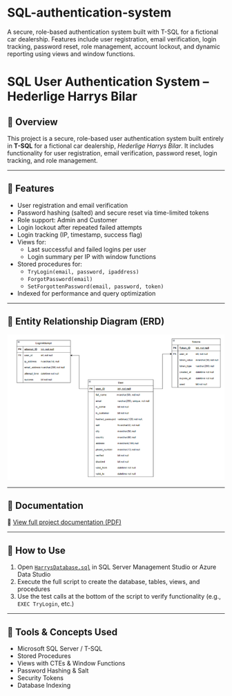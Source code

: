 # SQL-authentication-system
A secure, role-based authentication system built with T-SQL for a fictional car dealership. Features include user registration, email verification, login tracking, password reset, role management, account lockout, and dynamic reporting using views and window functions.

# SQL User Authentication System – Hederlige Harrys Bilar

## 📌 Overview

This project is a secure, role-based user authentication system built entirely in **T-SQL** for a fictional car dealership, *Hederlige Harrys Bilar*. It includes functionality for user registration, email verification, password reset, login tracking, and role management.

---

## 🔐 Features

- User registration and email verification
- Password hashing (salted) and secure reset via time-limited tokens
- Role support: Admin and Customer
- Login lockout after repeated failed attempts
- Login tracking (IP, timestamp, success flag)
- Views for:
  - Last successful and failed logins per user
  - Login summary per IP with window functions
- Stored procedures for:
  - `TryLogin(email, password, ipaddress)`
  - `ForgotPassword(email)`
  - `SetForgottenPassword(email, password, token)`
- Indexed for performance and query optimization

---

## 🧩 Entity Relationship Diagram (ERD)

![ERD](ERD.png)

---

## 📄 Documentation

📎 [View full project documentation (PDF)](Documentation/Documentation.pdf)

---

## 🚀 How to Use

1. Open [`HarrysDatabase.sql`](Script/HarrysDatabase.sql) in SQL Server Management Studio or Azure Data Studio
2. Execute the full script to create the database, tables, views, and procedures
3. Use the test calls at the bottom of the script to verify functionality (e.g., `EXEC TryLogin`, etc.)

---

## 🧰 Tools & Concepts Used

- Microsoft SQL Server / T-SQL
- Stored Procedures
- Views with CTEs & Window Functions
- Password Hashing & Salt
- Security Tokens
- Database Indexing


